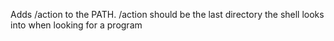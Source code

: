 Adds /action to the PATH. /action should be the last directory the shell looks into when looking for a program
